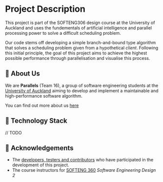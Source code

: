 # Project Description
This project is part of the SOFTENG306 design course at the University of Auckland and uses the fundementals of artificial intelligence and parallel processing power to solve a difficult scheduling problem. 

Our code stems off developing a simple branch-and-bound type algorithm that solves a scheduling problem given from a hypothetical *client*. Following this initial principle, the goal of this project aims to achieve the highest possible performance through parallelisation and visualise this process. 

## 👋 About Us
We are **Parallels** (Team 16), a group of software engineering students at the [University of Auckland](https://www.auckland.ac.nz) aiming to develop and implement a maintainable and high-performance software algorithm.

You can find out more about us [here](https://github.com/UOASOFTENG306/project-2-project-2-team-16/wiki/Contributors)
## 💾 Technology Stack

// TODO

## 🌟 Acknowledgements
- The [developers, testers and contributors](https://github.com/UOASOFTENG306/project-2-project-2-team-16/wiki/Contributors) who have participated in the development of this project.
- The course instructors for [SOFTENG&nbsp;360](https://courseoutline.auckland.ac.nz/dco/course/SOFTENG/306/1235) *Software Engineering Design 2*



